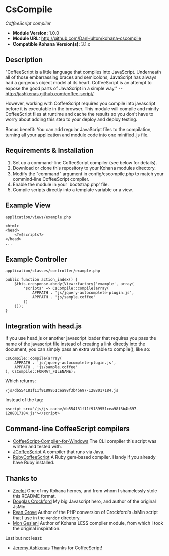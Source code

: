 # CsCompile

*CoffeeScript compiler*

- **Module Version:** 1.0.0
- **Module URL:** <http://github.com/DanHulton/kohana-cscompile>
- **Compatible Kohana Version(s):** 3.1.x

## Description

"CoffeeScript is a little language that compiles into JavaScript. Underneath all of those embarrassing braces and semicolons, JavaScript has always had a gorgeous object model at its heart. CoffeeScript is an attempt to expose the good parts of JavaScript in a simple way." -- http://jashkenas.github.com/coffee-script/

However, working with CoffeeScript requires you compile into javascript before it is executable in the browser.  This module will compile and minify CoffeeScript files at runtime and cache the results so you don't have to worry about adding this step to your deploy and deploy testing.

Bonus benefit: You can add regular JavaScript files to the compilation, turning all your application and module code into one minified .js file.

## Requirements & Installation

1. Set up a command-line CoffeeScript compiler (see below for details).
2. Download or clone this repository to your Kohana modules directory.
3. Modify the "command" argument in config/cscompile.php to match your commind-line CoffeeScript compiler. 
4. Enable the module in your 'bootstrap.php' file.
5. Compile scripts directly into a template variable or a view.

## Example View

`application/views/example.php`

	<html>
	<head>
		<?=$scripts?>
	</head>
	...

## Example Controller

`application/classes/controller/example.php`

	public function action_index() {
		$this->response->body(View::factory('example', array(
			'scripts' => CsCompile::compile(array(
				APPPATH . 'js/jquery-autocomplete-plugin.js',
				APPPATH . 'js/sample.coffee'
			))
		)));
	}

## Integration with head.js

If you use head.js or another javascript loader that requires you pass the name of the javascript file instead of creating a link directly into the document, you can simply pass an extra variable to compile(), like so:

	CsCompile::compile(array(
		APPPATH . 'js/jquery-autocomplete-plugin.js',
		APPPATH . 'js/sample.coffee'
	), CsCompile::FORMAT_FILENAME);
	
Which returns:

	/js/db554181f11f9189951cea98f3b4b697-1288017184.js
	
Instead of the tag:

	<script src="/js/js-cache/db554181f11f9189951cea98f3b4b697-1288017184.js"></script>

## Command-line CoffeeScript compilers

- [CoffeeScript-Compiler-for-Windows](https://github.com/alisey/CoffeeScript-Compiler-for-Windows) The CLI compiler this script was written and tested with.
- [JCoffeeScript](https://github.com/yeungda/jcoffeescript) A compiler that runs via Java.
- [RubyCoffeeScript](https://github.com/josh/ruby-coffee-script) A Ruby gem-based compiler.  Handy if you already have Ruby installed.

## Thanks to

- [Zeelot](https://github.com/Zeelot/) One of my Kohana heroes, and from whom I shamelessly stole this README format.
- [Douglas Crockford](http://www.crockford.com/) My big Javascript hero, and author of the original JsMin.
- [Ryan Grove](http://wonko.com/) Author of the PHP conversion of Crockford's JsMin script that I use in the `vendor` directory.
- [Mon Geslani](https://github.com/mongeslani/kohana-less) Author of Kohana LESS compiler module, from which I took the original inspiration.

Last but not least:

- [Jeremy Ashkenas](https://github.com/jashkenas) Thanks for CoffeeScript!